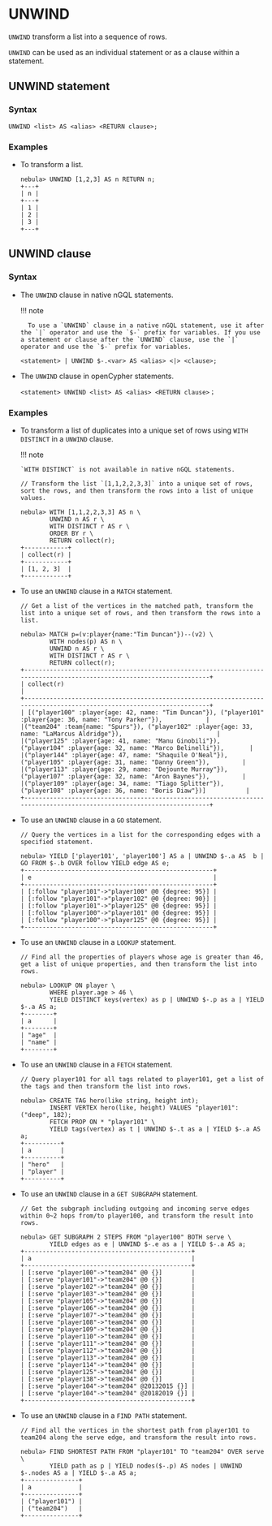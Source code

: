 # UNWIND

`UNWIND` transform a list into a sequence of rows.

`UNWIND` can be used as an individual statement or as a clause within a statement.

## UNWIND statement

### Syntax

```ngql 
UNWIND <list> AS <alias> <RETURN clause>;
```

### Examples

- To transform a list.

  ```ngql
  nebula> UNWIND [1,2,3] AS n RETURN n;
  +---+
  | n |
  +---+
  | 1 |
  | 2 |
  | 3 |
  +---+
  ```

## UNWIND clause

### Syntax

- The `UNWIND` clause in native nGQL statements.

  !!! note

        To use a `UNWIND` clause in a native nGQL statement, use it after the `|` operator and use the `$-` prefix for variables. If you use a statement or clause after the `UNWIND` clause, use the `|` operator and use the `$-` prefix for variables.


  ```ngql
  <statement> | UNWIND $-.<var> AS <alias> <|> <clause>;
  ```


- The `UNWIND` clause in openCypher statements.

  ```
  <statement> UNWIND <list> AS <alias> <RETURN clause>；
  ```

### Examples

- To transform a list of duplicates into a unique set of rows using `WITH DISTINCT` in a `UNWIND` clause.

  !!! note
      
      `WITH DISTINCT` is not available in native nGQL statements.  

  ```ngql
  // Transform the list `[1,1,2,2,3,3]` into a unique set of rows, sort the rows, and then transform the rows into a list of unique values.

  nebula> WITH [1,1,2,2,3,3] AS n \
          UNWIND n AS r \
          WITH DISTINCT r AS r \
          ORDER BY r \
          RETURN collect(r);
  +------------+
  | collect(r) |
  +------------+
  | [1, 2, 3]  |
  +------------+
  ```

- To use an `UNWIND` clause in a `MATCH` statement.

  ```ngql
  // Get a list of the vertices in the matched path, transform the list into a unique set of rows, and then transform the rows into a list. 

  nebula> MATCH p=(v:player{name:"Tim Duncan"})--(v2) \
          WITH nodes(p) AS n \
          UNWIND n AS r \
          WITH DISTINCT r AS r \
          RETURN collect(r);
  +----------------------------------------------------------------------------------------------------------------------+
  | collect(r)                                                                                                           |
  +----------------------------------------------------------------------------------------------------------------------+
  | [("player100" :player{age: 42, name: "Tim Duncan"}), ("player101" :player{age: 36, name: "Tony Parker"}),            |
  |("team204" :team{name: "Spurs"}), ("player102" :player{age: 33, name: "LaMarcus Aldridge"}),                          |
  |("player125" :player{age: 41, name: "Manu Ginobili"}), ("player104" :player{age: 32, name: "Marco Belinelli"}),       |
  |("player144" :player{age: 47, name: "Shaquile O'Neal"}), ("player105" :player{age: 31, name: "Danny Green"}),         |
  |("player113" :player{age: 29, name: "Dejounte Murray"}), ("player107" :player{age: 32, name: "Aron Baynes"}),         |
  |("player109" :player{age: 34, name: "Tiago Splitter"}), ("player108" :player{age: 36, name: "Boris Diaw"})]           |  
  +----------------------------------------------------------------------------------------------------------------------+
  ```

- To use an `UNWIND` clause in a `GO` statement.

  ```ngql 
  // Query the vertices in a list for the corresponding edges with a specified statement.

  nebula> YIELD ['player101', 'player100'] AS a | UNWIND $-.a AS  b | GO FROM $-.b OVER follow YIELD edge AS e;
  +----------------------------------------------------+
  | e                                                  |
  +----------------------------------------------------+
  | [:follow "player101"->"player100" @0 {degree: 95}] |
  | [:follow "player101"->"player102" @0 {degree: 90}] |
  | [:follow "player101"->"player125" @0 {degree: 95}] |
  | [:follow "player100"->"player101" @0 {degree: 95}] |
  | [:follow "player100"->"player125" @0 {degree: 95}] |
  +----------------------------------------------------+
  ```

- To use an `UNWIND` clause in a `LOOKUP` statement.

  ```ngql
  // Find all the properties of players whose age is greater than 46, get a list of unique properties, and then transform the list into rows. 

  nebula> LOOKUP ON player \
          WHERE player.age > 46 \
          YIELD DISTINCT keys(vertex) as p | UNWIND $-.p as a | YIELD $-.a AS a;
  +--------+
  | a      |
  +--------+
  | "age"  |
  | "name" |
  +--------+
  ```

- To use an `UNWIND` clause in a `FETCH` statement. 

  ```ngql
  // Query player101 for all tags related to player101, get a list of the tags and then transform the list into rows.

  nebula> CREATE TAG hero(like string, height int);
          INSERT VERTEX hero(like, height) VALUES "player101":("deep", 182);
          FETCH PROP ON * "player101" \
          YIELD tags(vertex) as t | UNWIND $-.t as a | YIELD $-.a AS a;
  +----------+
  | a        |
  +----------+
  | "hero"   |
  | "player" |
  +----------+
  ```
  
- To use an `UNWIND` clause in a `GET SUBGRAPH` statement. 

  ```ngql
  // Get the subgraph including outgoing and incoming serve edges within 0~2 hops from/to player100, and transform the result into rows.

  nebula> GET SUBGRAPH 2 STEPS FROM "player100" BOTH serve \
          YIELD edges as e | UNWIND $-.e as a | YIELD $-.a AS a;
  +----------------------------------------------+
  | a                                            |
  +----------------------------------------------+
  | [:serve "player100"->"team204" @0 {}]        |
  | [:serve "player101"->"team204" @0 {}]        |
  | [:serve "player102"->"team204" @0 {}]        |
  | [:serve "player103"->"team204" @0 {}]        |
  | [:serve "player105"->"team204" @0 {}]        |
  | [:serve "player106"->"team204" @0 {}]        |
  | [:serve "player107"->"team204" @0 {}]        |
  | [:serve "player108"->"team204" @0 {}]        |
  | [:serve "player109"->"team204" @0 {}]        |
  | [:serve "player110"->"team204" @0 {}]        |
  | [:serve "player111"->"team204" @0 {}]        |
  | [:serve "player112"->"team204" @0 {}]        |
  | [:serve "player113"->"team204" @0 {}]        |
  | [:serve "player114"->"team204" @0 {}]        |
  | [:serve "player125"->"team204" @0 {}]        |
  | [:serve "player138"->"team204" @0 {}]        |
  | [:serve "player104"->"team204" @20132015 {}] |
  | [:serve "player104"->"team204" @20182019 {}] |
  +----------------------------------------------+
  ```

- To use an `UNWIND` clause in a `FIND PATH` statement.

  ```ngql
  // Find all the vertices in the shortest path from player101 to team204 along the serve edge, and transform the result into rows. 

  nebula> FIND SHORTEST PATH FROM "player101" TO "team204" OVER serve \
          YIELD path as p | YIELD nodes($-.p) AS nodes | UNWIND $-.nodes AS a | YIELD $-.a AS a;
  +---------------+
  | a             |
  +---------------+
  | ("player101") |
  | ("team204")   |
  +---------------+
  ```
